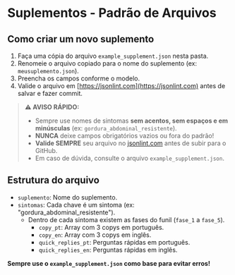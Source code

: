 # Suplementos - Padrão de Arquivos

## Como criar um novo suplemento

1. Faça uma cópia do arquivo `example_supplement.json` nesta pasta.
2. Renomeie o arquivo copiado para o nome do suplemento (ex: `meusuplemento.json`).
3. Preencha os campos conforme o modelo.
4. Valide o arquivo em [https://jsonlint.com](https://jsonlint.com) antes de salvar e fazer commit.

> **⚠️ AVISO RÁPIDO:**  
> - Sempre use nomes de sintomas **sem acentos, sem espaços e em minúsculas** (ex: `gordura_abdominal_resistente`).
> - **NUNCA** deixe campos obrigatórios vazios ou fora do padrão!
> - **Valide SEMPRE** seu arquivo no [jsonlint.com](https://jsonlint.com) antes de subir para o GitHub.
> - Em caso de dúvida, consulte o arquivo `example_supplement.json`.

## Estrutura do arquivo

- `suplemento`: Nome do suplemento.
- `sintomas`: Cada chave é um sintoma (ex: "gordura_abdominal_resistente").
    - Dentro de cada sintoma existem as fases do funil (`fase_1` a `fase_5`).
        - `copy_pt`: Array com 3 copys em português.
        - `copy_en`: Array com 3 copys em inglês.
        - `quick_replies_pt`: Perguntas rápidas em português.
        - `quick_replies_en`: Perguntas rápidas em inglês.

**Sempre use o `example_supplement.json` como base para evitar erros!**
